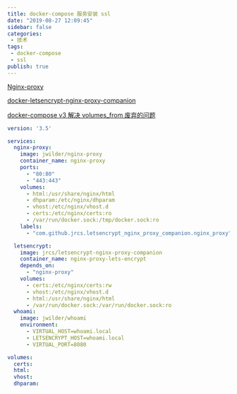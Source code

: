 ```yaml
---
title: docker-compose 服务安装 ssl
date: "2019-08-27 12:09:45"
sidebar: false
categories:
 - 技术
tags:
 - docker-compose
 - ssl
publish: true
---
```





[Nginx-proxy](https://github.com/jwilder/nginx-proxy)

[docker-letsencrypt-nginx-proxy-companion](https://github.com/JrCs/docker-letsencrypt-nginx-proxy-companion)

[docker-compose v3 解决 volumes_from 废弃的问题](https://github.com/JrCs/docker-letsencrypt-nginx-proxy-companion/issues/102)



```yaml
version: '3.5'

services:
  nginx-proxy:
    image: jwilder/nginx-proxy
    container_name: nginx-proxy
    ports:
      - "80:80"
      - "443:443"
    volumes:
      - html:/usr/share/nginx/html
      - dhparam:/etc/nginx/dhparam
      - vhost:/etc/nginx/vhost.d
      - certs:/etc/nginx/certs:ro
      - /var/run/docker.sock:/tmp/docker.sock:ro
    labels:
      - "com.github.jrcs.letsencrypt_nginx_proxy_companion.nginx_proxy"

  letsencrypt:
    image: jrcs/letsencrypt-nginx-proxy-companion
    container_name: nginx-proxy-lets-encrypt
    depends_on:
      - "nginx-proxy"
    volumes:
      - certs:/etc/nginx/certs:rw
      - vhost:/etc/nginx/vhost.d
      - html:/usr/share/nginx/html
      - /var/run/docker.sock:/var/run/docker.sock:ro
  whoami:
    image: jwilder/whoami
    environment:
      - VIRTUAL_HOST=whoami.local
      - LETSENCRYPT_HOST=whoami.local
      - VIRTUAL_PORT=8080

volumes:
  certs:
  html:
  vhost:
  dhparam:
```



